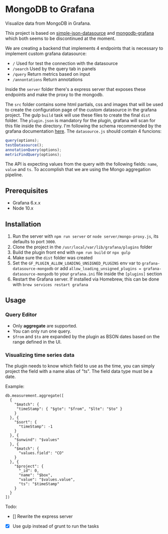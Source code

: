 # MongoDB to Grafana

Visualize data from MongoDB in Grafana.

This project is based on [simple-json-datasource](http://github.com/grafana/simple-json-datasource) and [mongodb-grafana](https://github.com/JamesOsgood/mongodb-grafana) which both seems to be discontinued at the moment.

We are creating a backend that implements 4 endpoints that is necessary to implement custom grafana datasource:

- `/` Used for test the connection with the datasource
- `/search` Used by the query tab in panels
- `/query` Return metrics based on input
- `/annontations` Return annotations

Inside the `server` folder there's a express server that exposes these endpoints and make the proxy to the mongodb.

The `src` folder contains some html partials, css and images that will be used to create the configuration page of the custom datasource in the grafana project. The gulp `build` task will use these files to create the final `dist` folder.
The `plugin.json` is mandatory for the plugin, grafana will scan for this file inside the directory. I'm following the schema recommended by the grafana documentation [here](https://grafana.com/docs/grafana/latest/plugins/developing/plugin.json).
The `datasource.js` should contain 4 funcions:

```javascript
query(options);
testDatasource();
annotationQuery(options);
metricFindQuery(options);
```

The API is expecting values from the query with the following fields: `name`, `value` and `ts`. To accomplish that we are using the Mongo aggregation pipeline.

## Prerequisites

- Grafana 6.x.x
- Node 10.x

## Installation

1. Run the server with `npm run server` or `node server/mongo-proxy.js`, its defaults to port `3000`.
2. Clone the project in the `/usr/local/var/lib/grafana/plugins` folder
3. Build the plugin front end with `npm run build` or `npx gulp`
4. Make sure the `dist` folder was created
5. Set the `GF_PLUGIN_ALLOW_LOADING_UNSIGNED_PLUGINS` env var to `grafana-datasource-mongodb` or add `allow_loading_unsigned_plugins = grafana-datasource-mongodb` to your `grafana.ini` file inside the `[plugins]` section
6. Restart the Grafana server. If installed via Homebrew, this can be done with `brew services restart grafana`

## Usage

### Query Editor

- Only **aggregate** are supported.
- You can only run one query.
- `$from` and `$to` are expanded by the plugin as BSON dates based on the range defined in the UI.

### Visualizing time series data

The plugin needs to know which field to use as the time, you can simply project the field with a name alias of "ts". The field data type must be a date.

Example:

```
db.measurement.aggregate([
  {
    "$match": {
     "timeStamp": { "$gte": "$from", "$lte": "$to" }
    }
  }, {
    "$sort": {
      "timeStamp": -1
    }
  }, {
    "$unwind": "$values"
  }, {
    "$match": {
      "values.field": "CO"
    }
  }, {
    "$project": {
      "_id": 0,
      "name": "$box",
      "value": "$values.value",
      "ts": "$timeStamp"
    }
  }
])
```

Todo:

- [] Rewrite the express server
- [x] Use gulp instead of grunt to run the tasks
